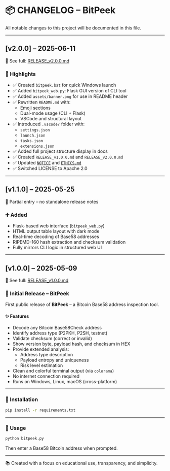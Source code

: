 # 📦 CHANGELOG – BitPeek

All notable changes to this project will be documented in this file.

---

## [v2.0.0] – 2025-06-11
📄 See full: [RELEASE_v2.0.0.md](./RELEASE_v2.0.0.md)

### 🎯 Highlights

- ✅ Created `bitpeek.bat` for quick Windows launch
- ✅ Added `bitpeek_web.py`: Flask GUI version of CLI tool
- ✅ Added `assets/banner.png` for use in README header
- ✅ Rewritten `README.md` with:
  - Emoji sections
  - Dual-mode usage (CLI + Flask)
  - VSCode and structural layout
- ✅ Introduced `.vscode/` folder with:
  - `settings.json`
  - `launch.json`
  - `tasks.json`
  - `extensions.json`
- ✅ Added full project structure display in docs
- ✅ Created `RELEASE_v1.0.0.md` and `RELEASE_v2.0.0.md`
- ✅ Updated [`NOTICE`](./NOTICE) and [`ETHICS.md`](./ETHICS.md)
- ✅ Switched LICENSE to Apache 2.0

---

## [v1.1.0] – 2025-05-25
📄 Partial entry – no standalone release notes

### ➕ Added

- Flask-based web interface (`bitpeek_web.py`)
- HTML output table layout with dark mode
- Real-time decoding of Base58 addresses
- RIPEMD-160 hash extraction and checksum validation
- Fully mirrors CLI logic in structured web UI

---

## [v1.0.0] – 2025-05-09
📄 See full: [RELEASE_v1.0.0.md](./RELEASE_v1.0.0.md)

### 🚀 Initial Release – BitPeek

First public release of **BitPeek** – a Bitcoin Base58 address inspection tool.

#### ✨ Features

- Decode any Bitcoin Base58Check address
- Identify address type (P2PKH, P2SH, testnet)
- Validate checksum (correct or invalid)
- Show version byte, payload hash, and checksum in HEX
- Provide extended analysis:
  - Address type description
  - Payload entropy and uniqueness
  - Risk level estimation
- Clean and colorful terminal output (via `colorama`)
- No internet connection required
- Runs on Windows, Linux, macOS (cross-platform)

---

### 🔧 Installation

```bash
pip install -r requirements.txt
```

---

### 🚀 Usage

```bash
python bitpeek.py
```

Then enter a Base58 Bitcoin address when prompted.

---

📚 Created with a focus on educational use, transparency, and simplicity.

